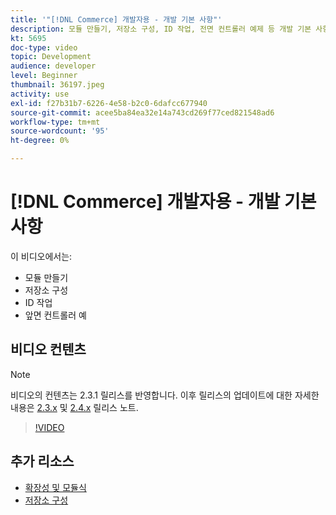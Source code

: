 ```yaml
---
title: '"[!DNL Commerce] 개발자용 - 개발 기본 사항"'
description: 모듈 만들기, 저장소 구성, ID 작업, 전면 컨트롤러 예제 등 개발 기본 사항에 대해 알아봅니다.
kt: 5695
doc-type: video
topic: Development
audience: developer
level: Beginner
thumbnail: 36197.jpeg
activity: use
exl-id: f27b31b7-6226-4e58-b2c0-6dafcc677940
source-git-commit: acee5ba84ea32e14a743cd269f77ced821548ad6
workflow-type: tm+mt
source-wordcount: '95'
ht-degree: 0%

---
```


# [!DNL Commerce] 개발자용 - 개발 기본 사항

이 비디오에서는:

- 모듈 만들기
- 저장소 구성
- ID 작업
- 앞면 컨트롤러 예

## 비디오 컨텐츠

>[!NOTE]
>
>비디오의 컨텐츠는 2.3.1 릴리스를 반영합니다. 이후 릴리스의 업데이트에 대한 자세한 내용은 [ 2.3.x](https://devdocs.magento.com/guides/v2.3/release-notes/bk-release-notes.html) 및 [2.4.x](https://devdocs.magento.com/guides/v2.4/release-notes/bk-release-notes.html) 릴리스 노트.

>[!VIDEO](https://video.tv.adobe.com/v/36197?quality=12&learn=on)

## 추가 리소스

- [확장성 및 모듈식](https://devdocs.magento.com/guides/v2.4/architecture/extensibility.html)
- [저장소 구성](https://devdocs.magento.com/cloud/configure/configuration-overview.html)
